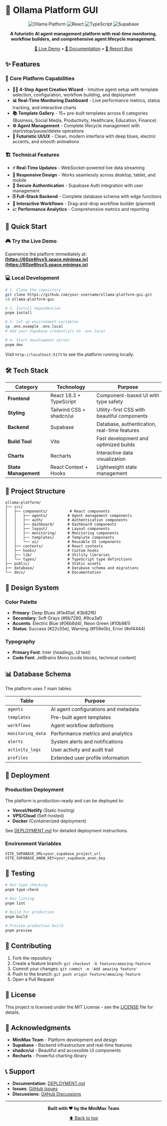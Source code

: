 # 🤖 Ollama Platform GUI

<div align="center">

![Ollama Platform](https://img.shields.io/badge/Ollama-Platform-blue?style=for-the-badge&logo=robot)
![React](https://img.shields.io/badge/React-18.3-61DAFB?style=for-the-badge&logo=react)
![TypeScript](https://img.shields.io/badge/TypeScript-5.6-3178C6?style=for-the-badge&logo=typescript)
![Supabase](https://img.shields.io/badge/Supabase-Backend-3ECF8E?style=for-the-badge&logo=supabase)

**A futuristic AI agent management platform with real-time monitoring, workflow builders, and comprehensive agent lifecycle management.**

[🚀 Live Demo](https://60ze6hvx1i.space.minimax.io) • [📖 Documentation](./DEPLOYMENT.md) • [🐛 Report Bug](https://github.com/your-username/ollama-platform-gui/issues)

</div>

## ✨ Features

### 🎯 **Core Platform Capabilities**
- **🧙‍♂️ 4-Step Agent Creation Wizard** - Intuitive agent setup with template selection, configuration, workflow building, and deployment
- **📊 Real-Time Monitoring Dashboard** - Live performance metrics, status tracking, and interactive charts
- **📚 Template Gallery** - 15+ pre-built templates across 6 categories (Business, Social Media, Productivity, Healthcare, Education, Finance)
- **⚙️ Agent Management** - Complete lifecycle management with start/stop/pause/delete operations
- **🎨 Futuristic UI/UX** - Clean, modern interface with deep blues, electric accents, and smooth animations

### 🏗️ **Technical Features**
- **⚡ Real-Time Updates** - WebSocket-powered live data streaming
- **📱 Responsive Design** - Works seamlessly across desktop, tablet, and mobile
- **🔐 Secure Authentication** - Supabase Auth integration with user management
- **🗄️ Full-Stack Backend** - Complete database schema with edge functions
- **🎪 Interactive Workflows** - Drag-and-drop workflow builder (planned)
- **📈 Performance Analytics** - Comprehensive metrics and reporting

## 🚀 Quick Start

### 🎮 Try the Live Demo
Experience the platform immediately at: **[https://60ze6hvx1i.space.minimax.io](https://60ze6hvx1i.space.minimax.io)**

### 💻 Local Development

```bash
# 1. Clone the repository
git clone https://github.com/your-username/ollama-platform-gui.git
cd ollama-platform-gui

# 2. Install dependencies
pnpm install

# 3. Set up environment variables
cp .env.example .env.local
# Add your Supabase credentials to .env.local

# 4. Start development server
pnpm dev
```

Visit `http://localhost:5173` to see the platform running locally.

## 🛠️ Tech Stack

| Category | Technology | Purpose |
|----------|------------|---------|
| **Frontend** | React 18.3 + TypeScript | Component-based UI with type safety |
| **Styling** | Tailwind CSS + shadcn/ui | Utility-first CSS with beautiful components |
| **Backend** | Supabase | Database, authentication, real-time features |
| **Build Tool** | Vite | Fast development and optimized builds |
| **Charts** | Recharts | Interactive data visualization |
| **State Management** | React Context + Hooks | Lightweight state management |

## 📁 Project Structure

```
ollama-platform/
├── src/
│   ├── components/          # React components
│   │   ├── agents/         # Agent management components
│   │   ├── auth/           # Authentication components
│   │   ├── dashboard/      # Dashboard components
│   │   ├── layout/         # Layout components
│   │   ├── monitoring/     # Monitoring components
│   │   ├── templates/      # Template components
│   │   └── ui/             # Reusable UI components
│   ├── contexts/           # React contexts
│   ├── hooks/              # Custom hooks
│   ├── lib/                # Utility libraries
│   └── types/              # TypeScript type definitions
├── public/                 # Static assets
├── database/               # Database schema and migrations
└── docs/                   # Documentation
```

## 🎨 Design System

### Color Palette
- **Primary**: Deep Blues (#1e40af, #3b82f6)
- **Secondary**: Soft Grays (#6b7280, #9ca3af)
- **Accents**: Electric Blue (#06b6d4), Neon Green (#10b981)
- **Status**: Success (#22c55e), Warning (#f59e0b), Error (#ef4444)

### Typography
- **Primary Font**: Inter (headings, UI text)
- **Code Font**: JetBrains Mono (code blocks, technical content)

## 📊 Database Schema

The platform uses 7 main tables:

| Table | Purpose |
|-------|---------|
| `agents` | AI agent configurations and metadata |
| `templates` | Pre-built agent templates |
| `workflows` | Agent workflow definitions |
| `monitoring_data` | Performance metrics and analytics |
| `alerts` | System alerts and notifications |
| `activity_logs` | User activity and audit trail |
| `profiles` | Extended user profile information |

## 🚀 Deployment

### Production Deployment
The platform is production-ready and can be deployed to:
- **Vercel/Netlify** (Static hosting)
- **VPS/Cloud** (Self-hosted)
- **Docker** (Containerized deployment)

See [DEPLOYMENT.md](./DEPLOYMENT.md) for detailed deployment instructions.

### Environment Variables
```env
VITE_SUPABASE_URL=your_supabase_project_url
VITE_SUPABASE_ANON_KEY=your_supabase_anon_key
```

## 🧪 Testing

```bash
# Run type checking
pnpm type-check

# Run linting
pnpm lint

# Build for production
pnpm build

# Preview production build
pnpm preview
```

## 🤝 Contributing

1. Fork the repository
2. Create a feature branch: `git checkout -b feature/amazing-feature`
3. Commit your changes: `git commit -m 'Add amazing feature'`
4. Push to the branch: `git push origin feature/amazing-feature`
5. Open a Pull Request

## 📝 License

This project is licensed under the MIT License - see the [LICENSE](LICENSE) file for details.

## 🙏 Acknowledgments

- **MiniMax Team** - Platform development and design
- **Supabase** - Backend infrastructure and real-time features
- **shadcn/ui** - Beautiful and accessible UI components
- **Recharts** - Powerful charting library

## 📞 Support

- **Documentation**: [DEPLOYMENT.md](./DEPLOYMENT.md)
- **Issues**: [GitHub Issues](https://github.com/your-username/ollama-platform-gui/issues)
- **Discussions**: [GitHub Discussions](https://github.com/your-username/ollama-platform-gui/discussions)

---

<div align="center">

**Built with ❤️ by the MiniMax Team**

[⬆ Back to top](#-ollama-platform-gui)

</div>
